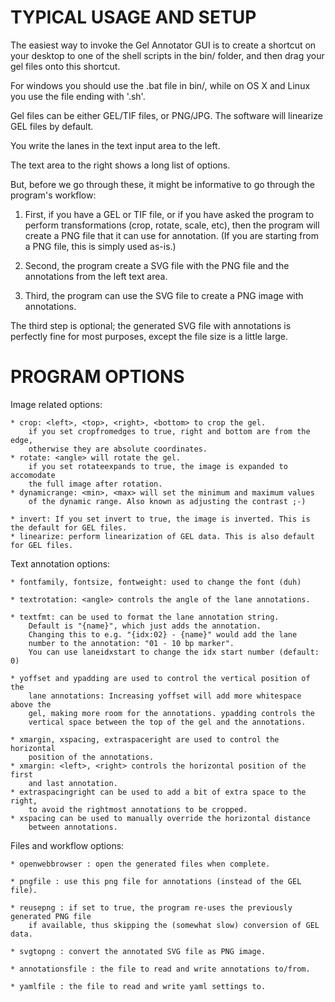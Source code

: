 
TYPICAL USAGE AND SETUP
========================

The easiest way to invoke the Gel Annotator GUI is to create a shortcut
on your desktop to one of the shell scripts in the bin/ folder,
and then drag your gel files onto this shortcut.

For windows you should use the .bat file in bin/, while
on OS X and Linux you use the file ending with '.sh'.

Gel files can be either GEL/TIF files, or PNG/JPG.
The software will linearize GEL files by default.

You write the lanes in the text input area to the left.

The text area to the right shows a long list of options.

But, before we go through these, it might be informative to go through
the program's workflow:

 1. First, if you have a GEL or TIF file, or if you have asked
    the program to perform transformations (crop, rotate, scale, etc),
    then the program will create a PNG file that it can use for annotation.
    (If you are starting from a PNG file, this is simply used as-is.)

 2. Second, the program create a SVG file with the PNG file and the
    annotations from the left text area.

 3. Third, the program can use the SVG file to create a
    PNG image with annotations.

The third step is optional; the generated SVG file with annotations
is perfectly fine for most purposes, except the file size is a little large.



 PROGRAM OPTIONS
====================

Image related options:

    * crop: <left>, <top>, <right>, <bottom> to crop the gel.
        if you set cropfromedges to true, right and bottom are from the edge,
        otherwise they are absolute coordinates.
    * rotate: <angle> will rotate the gel.
        if you set rotateexpands to true, the image is expanded to accomodate
        the full image after rotation.
    * dynamicrange: <min>, <max> will set the minimum and maximum values
        of the dynamic range. Also known as adjusting the contrast ;-)

    * invert: If you set invert to true, the image is inverted. This is the default for GEL files.
    * linearize: perform linearization of GEL data. This is also default for GEL files.

Text annotation options:

    * fontfamily, fontsize, fontweight: used to change the font (duh)

    * textrotation: <angle> controls the angle of the lane annotations.

    * textfmt: can be used to format the lane annotation string.
        Default is "{name}", which just adds the annotation.
        Changing this to e.g. "{idx:02} - {name}" would add the lane
        number to the annotation: "01 - 10 bp marker".
        You can use laneidxstart to change the idx start number (default: 0)

    * yoffset and ypadding are used to control the vertical position of the
        lane annotations: Increasing yoffset will add more whitespace above the
        gel, making more room for the annotations. ypadding controls the
        vertical space between the top of the gel and the annotations.

    * xmargin, xspacing, extraspaceright are used to control the horizontal
        position of the annotations.
    * xmargin: <left>, <right> controls the horizontal position of the first
        and last annotation.
    * extraspacingright can be used to add a bit of extra space to the right,
        to avoid the rightmost annotations to be cropped.
    * xspacing can be used to manually override the horizontal distance
        between annotations.



Files and workflow options:

    * openwebbrowser : open the generated files when complete.

    * pngfile : use this png file for annotations (instead of the GEL file).

    * reusepng : if set to true, the program re-uses the previously generated PNG file
        if available, thus skipping the (somewhat slow) conversion of GEL data.

    * svgtopng : convert the annotated SVG file as PNG image.

    * annotationsfile : the file to read and write annotations to/from.

    * yamlfile : the file to read and write yaml settings to.



